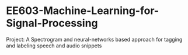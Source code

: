 # EE603-Machine-Learning-for-Signal-Processing
Project: A Spectrogram and neural-networks based approach for tagging and labeling speech and audio snippets
